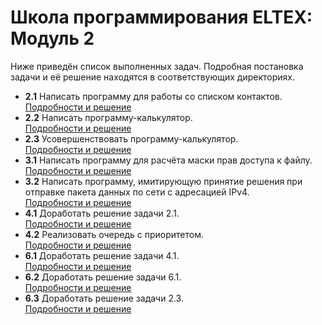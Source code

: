 # Школа программирования ELTEX: Модуль 2

Ниже приведён список выполненных задач. Подробная постановка задачи и её решение находятся в соответствующих директориях.

- **2.1** Написать программу для работы со списком контактов.  
  [Подробности и решение](2.1)
- **2.2** Написать программу-калькулятор.  
  [Подробности и решение](2.2)
- **2.3** Усовершенствовать программу-калькулятор.  
  [Подробности и решение](2.3)
- **3.1** Написать программу для расчёта маски прав доступа к файлу.  
  [Подробности и решение](3.1)
- **3.2** Написать программу, имитирующую принятие решения при отправке пакета данных по сети с адресацией IPv4.  
  [Подробности и решение](3.2)
- **4.1** Доработать решение задачи 2.1.  
  [Подробности и решение](4.1)
- **4.2** Реализовать очередь с приоритетом.  
  [Подробности и решение](4.2)
- **6.1** Доработать решение задачи 4.1.  
  [Подробности и решение](6.1)
- **6.2** Доработать решение задачи 6.1.  
  [Подробности и решение](6.2)
- **6.3** Доработать решение задачи 2.3.  
  [Подробности и решение](6.3)
